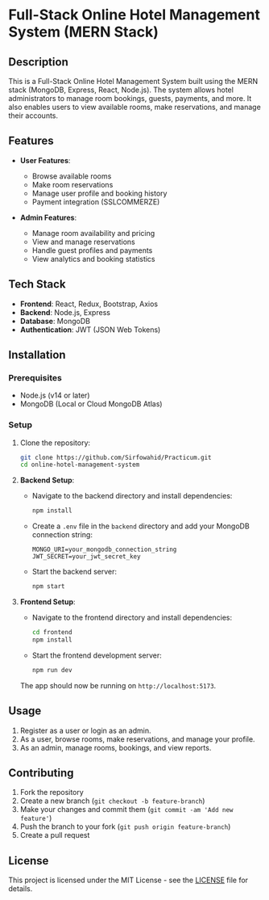 # Full-Stack Online Hotel Management System (MERN Stack)

## Description
This is a Full-Stack Online Hotel Management System built using the MERN stack (MongoDB, Express, React, Node.js). The system allows hotel administrators to manage room bookings, guests, payments, and more. It also enables users to view available rooms, make reservations, and manage their accounts.

## Features
- **User Features**:
  - Browse available rooms
  - Make room reservations
  - Manage user profile and booking history
  - Payment integration (SSLCOMMERZE)

- **Admin Features**:
  - Manage room availability and pricing
  - View and manage reservations
  - Handle guest profiles and payments
  - View analytics and booking statistics

## Tech Stack
- **Frontend**: React, Redux, Bootstrap, Axios
- **Backend**: Node.js, Express
- **Database**: MongoDB
- **Authentication**: JWT (JSON Web Tokens)

## Installation

### Prerequisites
- Node.js (v14 or later)
- MongoDB (Local or Cloud MongoDB Atlas)

### Setup
1. Clone the repository:
    ```bash
    git clone https://github.com/Sirfowahid/Practicum.git
    cd online-hotel-management-system
    ```

2. **Backend Setup**:
    - Navigate to the backend directory and install dependencies:
        ```bash
        npm install
        ```
    - Create a `.env` file in the `backend` directory and add your MongoDB connection string:
        ```
        MONGO_URI=your_mongodb_connection_string
        JWT_SECRET=your_jwt_secret_key
        ```
    - Start the backend server:
        ```bash
        npm start
        ```

3. **Frontend Setup**:
    - Navigate to the frontend directory and install dependencies:
        ```bash
        cd frontend
        npm install
        ```
    - Start the frontend development server:
        ```bash
        npm run dev
        ```

    The app should now be running on `http://localhost:5173`.

## Usage
1. Register as a user or login as an admin.
2. As a user, browse rooms, make reservations, and manage your profile.
3. As an admin, manage rooms, bookings, and view reports.

## Contributing
1. Fork the repository
2. Create a new branch (`git checkout -b feature-branch`)
3. Make your changes and commit them (`git commit -am 'Add new feature'`)
4. Push the branch to your fork (`git push origin feature-branch`)
5. Create a pull request

## License
This project is licensed under the MIT License - see the [LICENSE](LICENSE) file for details.
